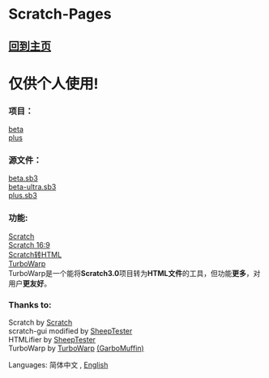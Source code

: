 # Scratch-Pages

## [回到主页](../index_zh.html)  

# 仅供个人使用!  

### 项目：
[beta](proj/beta/)  
[plus](proj/plus/)

### 源文件：
[beta.sb3](bin/beta.sb3)  
[beta-ultra.sb3](bin/beta-ultra.sb3)  
[plus.sb3](bin/plus.sb3)

### 功能:  
[Scratch](gui/)  
[Scratch 16:9](gui/16-9/index.html)  
[Scratch转HTML](htmlifier/)  
[TurboWarp](turbowarp/)  
TurboWarp是一个能将**Scratch3.0**项目转为**HTML文件**的工具，但功能**更多**，对用户**更友好**。  

### Thanks to:
Scratch by [Scratch](https://github.com/LLK)  
scratch-gui modified by [SheepTester](https://github.com/SheepTester)  
HTMLifier by [SheepTester](https://github.com/SheepTester)  
TurboWarp by [TurboWarp](https://github.com/TurboWarp) [(GarboMuffin)](https://github.com/GarboMuffin)  

Languages: 简体中文 , [English](README_en.md)
